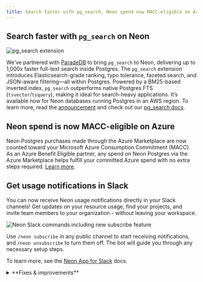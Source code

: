 ```yaml
---
title: Search faster with pg_search, Neon spend now MACC-eligible on Azure, and more
---
```


## Search faster with `pg_search` on Neon

![pg_search extension](/docs/relnotes/pg_search.png)

We’ve partnered with [ParadeDB](https://www.paradedb.com/) to bring `pg_search` to Neon, delivering up to 1,000x faster full-text search inside Postgres. The `pg_search` extension introduces Elasticsearch-grade ranking, typo tolerance, faceted search, and JSON-aware filtering—all within Postgres. Powered by a BM25-based inverted index, `pg_search` outperforms native Postgres FTS (`tsvector`/`tsquery`), making it ideal for search-heavy applications. It’s available now for Neon databases running Postgres in an AWS region. To learn more, read the [announcement](https://neon.tech/blog/pgsearch-on-neon) and check out our [pg_search docs](https://neon.tech/docs/extensions/pg_search).

## Neon spend is now MACC-eligible on Azure

Neon Postgres purchases made through the Azure Marketplace are now counted toward your Microsoft Azure Consumption Commitment (MACC). As an Azure Benefit Eligible partner, any spend on Neon Postgres via the Azure Marketplace helps fulfill your committed Azure spend with no extra steps required. [Learn more](https://neon.tech/docs/introduction/billing-azure-marketplace#microsoft-azure-consumption-commitment-macc).

## Get usage notifications in Slack

You can now receive Neon usage notifications directly in your Slack channels! Get updates on your resource usage, find your projects, and invite team members to your organization - without leaving your workspace.

![Neon Slack commands including new subscribe feature](/docs/manage/slack_app_overview.png)

Use `/neon subscribe` in any public channel to start receiving notifications, and `/neon unsubscribe` to turn them off. The bot will guide you through any necessary setup steps.

To learn more, see the [Neon App for Slack](/docs/manage/slack-app) docs.

<details>

<summary>**Fixes & improvements**</summary>

- **Neon Console**

  - Expanded the database drop-down menu width in the Neon SQL Editor to accommodate longer database names. Previously, longer names were not fully visible due to the narrow menu width.
  - Added an `Unable to fetch projects` message to the Projects page in the Neon Console. Previously, an error page was displayed when the project list couldn't be retrieved.

- **Autoscaling default settings**

  We've updated the default autoscaling settings for **newly created projects on paid Neon plans** to provide a better balance of performance and efficiency:

  | **Neon plan** | **Minimum compute size** | **Maximum compute size** |
  | ------------- | ------------------------ | ------------------------ |
  | Launch        | 1                        | 4                        |
  | Scale         | 1                        | 8                        |
  | Business      | 1                        | 8                        |

  These optimized defaults help ensure projects scale smoothly to meet workload demands while maintaining cost efficiency. This change applies only to newly created projects—existing projects and computes remain unaffected. You can review and adjust your autoscaling settings anytime in your project settings. From your **Project Dashboard**, go to **Settings** > **Compute**.

- **Postgres `effective_cache_size` setting is now optimized for better query plans**

  Previously, Neon didn’t explicitly set the Postgres `effective_cache_size` Postgres parameter, so it defaulted to 4 GiB—often too low for larger compute sizes and autoscaling configurations. We now set this value based on the maximum size of Neon's [Local File Cache (LFC)](/docs/reference/glossary#local-file-cache) for a compute's maximum compute size, which helps the Postgres query planner make better decisions and improves query performance. For information about maximum LFC size per compute size, see the table in [How to size your compute](/docs/manage/endpoints#how-to-size-your-compute).

- **Neon API**

  - Improved performance of the [Compare database schema](/reference/getprojectbranchschemacomparison) endpoint by retrieving schemas in parallel.
  - The `name` field for branches is now limited to 256 characters in the [Create project](https://api-docs.neon.tech/reference/createproject) and [Create branch](https://api-docs.neon.tech/reference/createprojectbranch) endpoints.

- **Drizzle Studio update**

  We updated the Drizzle Studio integration that powers the **Tables** page in the Neon Console to version 1.0.18. For the latest improvements and fixes, see the [Neon Drizzle Studio Integration Changelog](https://github.com/neondatabase/neon-drizzle-studio-changelog/blob/main/CHANGELOG.md).

- **Fixes**

  - Resolved an issue where resetting a role password in the Neon Console would result in an "invalid password" error in the **SQL Editor** and on the **Tables** page.
  - Revised the copy at the bottom of the **Connect to your database** modal for older Neon projects. The copy previously mentioned that passwords are stored, which is only true for Neon projects created after password storage was introduced.

</details>
